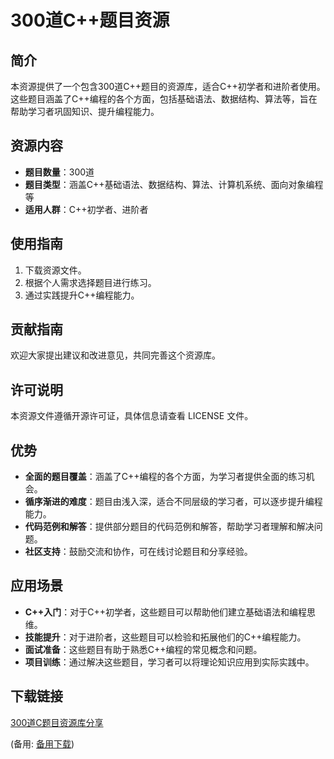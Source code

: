 # 300道C++题目资源

## 简介

本资源提供了一个包含300道C++题目的资源库，适合C++初学者和进阶者使用。这些题目涵盖了C++编程的各个方面，包括基础语法、数据结构、算法等，旨在帮助学习者巩固知识、提升编程能力。

## 资源内容

- **题目数量**：300道
- **题目类型**：涵盖C++基础语法、数据结构、算法、计算机系统、面向对象编程等
- **适用人群**：C++初学者、进阶者

## 使用指南

1. 下载资源文件。
2. 根据个人需求选择题目进行练习。
3. 通过实践提升C++编程能力。

## 贡献指南

欢迎大家提出建议和改进意见，共同完善这个资源库。

## 许可说明

本资源文件遵循开源许可证，具体信息请查看 LICENSE 文件。

## 优势

- **全面的题目覆盖**：涵盖了C++编程的各个方面，为学习者提供全面的练习机会。
- **循序渐进的难度**：题目由浅入深，适合不同层级的学习者，可以逐步提升编程能力。
- **代码范例和解答**：提供部分题目的代码范例和解答，帮助学习者理解和解决问题。
- **社区支持**：鼓励交流和协作，可在线讨论题目和分享经验。

## 应用场景

- **C++入门**：对于C++初学者，这些题目可以帮助他们建立基础语法和编程思维。
- **技能提升**：对于进阶者，这些题目可以检验和拓展他们的C++编程能力。
- **面试准备**：这些题目有助于熟悉C++编程的常见概念和问题。
- **项目训练**：通过解决这些题目，学习者可以将理论知识应用到实际实践中。

## 下载链接
[300道C题目资源库分享](https://pan.quark.cn/s/498c0c2fc479) 

(备用: [备用下载](https://pan.baidu.com/s/1JVHYATyczSY5OVAT40ZodQ?pwd=1234))
